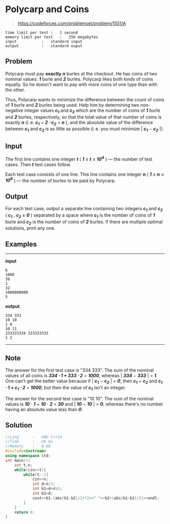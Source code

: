 # Polycarp and Coins

> https://codeforces.com/problemset/problem/1551/A

```
time limit per test	:	1 second
memory limit per test	:	256 megabytes
input			:	standard input
output			:	standard ouput
```

## Problem

Polycarp must pay **exactly** ***n*** burles at the checkout. He has coins of two nominal values: ***1*** burle and ***2*** burles. Polycarp likes both kinds of coins equally. So he doesn't want to pay with more coins of one type than with the other.

Thus, Polycarp wants to minimize the difference between the count of coins of ***1*** burle and ***2*** burles being used. Help him by determining two non-negative integer values ***c<sub>1</sub>*** and ***c<sub>2</sub>*** which are the number of coins of ***1*** burle and ***2*** burles, respectively, so that the total value of that number of coins is exactly ***n*** (i. e. ***c<sub>1</sub>*** + ***2 ⋅ c<sub>2</sub>*** = ***n*** ), and the absolute value of the difference between ***c<sub>1</sub>*** and ***c<sub>2</sub>*** is as little as possible (i. e. you must minimize | ***c<sub>1</sub>*** − ***c<sub>2</sub>*** |).

## Input

The first line contains one integer ***t*** ( ***1*** ≤ ***t*** ≤ ***10<sup>4</sup>*** ) — the number of test cases. Then ***t*** test cases follow.

Each test case consists of one line. This line contains one integer ***n*** ( ***1*** ≤ ***n*** ≤ ***10<sup>9</sup>*** ) — the number of burles to be paid by Polycarp.

## Output

For each test case, output a separate line containing two integers ***c<sub>1</sub>*** and ***c<sub>2</sub>*** ( ***c<sub>1</sub>*** , ***c<sub>2</sub>*** ≥ ***0*** ) separated by a space where ***c<sub>1</sub>*** is the number of coins of ***1*** burle and ***c<sub>2</sub>*** is the number of coins of ***2*** burles. If there are multiple optimal solutions, print any one.

## Examples

---
**input**
```
6
1000
30
1
32
1000000000
5
```
**output**
```
334 333
10 10
1 0
10 11
333333334 333333333
1 2
```
---

## Note

The answer for the first test case is "334 333". The sum of the nominal values of all coins is ***334 ⋅ 1 + 333 ⋅ 2*** = ***1000***, whereas | ***334*** − ***333*** | = ***1***. One can't get the better value because if | ***c<sub>1</sub>*** − ***c<sub>2</sub>*** | = ***0***, then ***c<sub>1</sub>*** = ***c<sub>2</sub>*** and ***c<sub>1</sub> ⋅ 1 + c<sub>1</sub> ⋅ 2*** = ***1000***, but then the value of ***c<sub>1</sub>*** isn't an integer.

The answer for the second test case is "10 10". The sum of the nominal values is ***10*** ⋅ ***1*** + ***10*** ⋅ ***2*** = ***30*** and | ***10*** − ***10*** | = ***0***, whereas there's no number having an absolute value less than ***0***.

## Solution

```c++
//Lang		:	GNU C++14
//Time		:	46 ms
//Memory	:	0 KB
#include<iostream>
using namespace std;
int main(){
	int t,n;
	while(cin>>t){
		while(t--){
			cin>>n;
			int d=n/3;
			int b1=d+n%3;
			int b2=d;
			cout<<b1-(abs(b1-b2)/2)*2<<" "<<b2+(abs(b1-b2)/2)<<endl;
		}
	}
	return 0;
}
```
